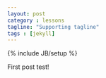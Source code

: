 ```yaml
---
layout: post
category : lessons
tagline: "Supporting tagline"
tags : [jekyll]
---
```

{% include JB/setup %}

First post test!
